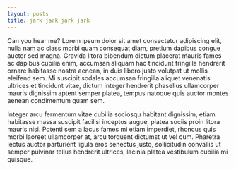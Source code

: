 ```yaml
---
layout: posts
title: jark jark jark jark
---
```

Can you hear me?  Lorem ipsum dolor sit amet consectetur adipiscing elit, nulla nam ac class morbi quam consequat diam, pretium dapibus congue auctor sed magna. Gravida litora bibendum dictum placerat mauris fames ac dapibus cubilia enim, accumsan aliquam hac tincidunt fringilla hendrerit ornare habitasse nostra aenean, in duis libero justo volutpat ut mollis eleifend sem. Mi suscipit sodales accumsan fringilla aliquet venenatis ultrices et tincidunt vitae, dictum integer hendrerit phasellus ullamcorper mauris dignissim aptent semper platea, tempus natoque quis auctor montes aenean condimentum quam sem.

Integer arcu fermentum vitae cubilia sociosqu habitant dignissim, etiam habitasse massa suscipit facilisi inceptos augue, platea sociis proin litora mauris nisi. Potenti sem a lacus fames mi etiam imperdiet, rhoncus quis morbi laoreet ullamcorper at, arcu torquent dictumst ut vel cum. Pharetra lectus auctor parturient ligula eros senectus justo, sollicitudin convallis ut semper pulvinar tellus hendrerit ultrices, lacinia platea vestibulum cubilia mi quisque.